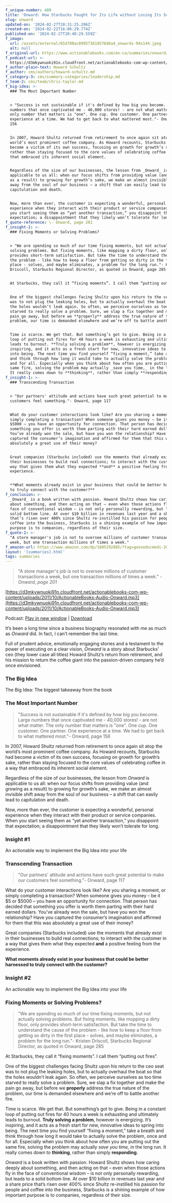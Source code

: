 ```yaml
---
f_unique-number: 489
title: 'Onward: How Starbucks Fought for Its Life without Losing Its Soul'
slug: onward
updated-on: '2024-02-27T20:31:25.206Z'
created-on: '2024-02-22T16:06:29.774Z'
published-on: '2024-02-27T20:40:29.559Z'
f_image:
  url: /assets/external/65d780ac899573618576d6a4_onwards-94x144.jpeg
  alt: null
f_original-url: https://www.actionablebooks.com/en-ca/summaries/onward/
f_podcast-url: >-
  https://d3mkywnuoki91n.cloudfront.net/actionablebooks-com-wp-content/uploads/2011/10/ActionableBooks-Audio-Onward.mp3
f_author-plain-text: Howard Schultz
f_author: cms/authors/howard-schultz.md
f_category-3: cms/summary-categories/leadership.md
f_team-2: cms/team/chris-taylor.md
f_big-idea: >-
  ### The Most Important Number


  > "Success is not sustainable if it's defined by how big you become. Large
  numbers that once captivated me - 40,000 stores! - are not what matter. The
  only number that matters is "one". One cup. One customer. One partner. One
  experience at a time. We had to get back to what mattered most."- Onward, page
  156


  In 2007, Howard Shultz returned from retirement to once again sit atop the
  world’s most prominent coffee company. As Howard recounts, Starbucks had
  become a victim of its own success, focusing on growth for growth’s sake,
  rather than staying focused to the core values of celebrating coffee in a way
  that embraced its inherent social element.


  Regardless of the size of our businesses, the lesson from _Onward_ is
  applicable to us all: when our focus shifts from providing value (and growing
  as a result) to growing for growth’s sake, we make an almost invisible shift
  away from the soul of our business – a shift that can easily lead to
  capitulation and death.


  Now, more than ever, the customer is expecting a wonderful, personal
  experience when they interact with their product or service companies. When
  you start seeing them as “yet another transaction,” you disappoint that
  expectation; a disappointment that they likely won’t tolerate for long.
f_quote-reference: \- Onward, page 201
f_insight-2: >-
  ### Fixing Moments or Solving Problems?


  > "We are spending so much of our time fixing moments, but not actually
  solving problems. But fixing moments, like mopping a dirty floor, only
  provides short-term satisfaction. But take the time to understand the cause of
  the problem - like how to keep a floor from getting so dirty in the first
  place - solves, and maybe eliminates, a problem for the long run."- Kristen
  Driscoll, Starbucks Regional Director, as quoted in Onward, page 285


  At Starbucks, they call it “fixing moments”. I call them “putting out fires”.


  One of the biggest challenges facing Shultz upon his return to the ceo seat
  was to not plug the leaking holes, but to actually overhaul the boat so that
  the holes wouldn’t leak again. So often, we perceive ourselves as too time
  starved to really solve a problem. Sure, we slap a fix together and make the
  pain go away, but before we **properly** address the true nature of the
  problem, our time is demanded elsewhere and we’re off to battle another fire.


  Time is scarce. We get that. But something’s got to give. Being in a constant
  loop of putting out fires for 40 hours a week is exhausting and ultimately
  leads to burnout. **Truly solving a problem**, however is energizing. It’s
  inspiring, and it acts as a fresh start for new, innovative ideas to spring
  into being. The next time you find yourself “fixing a moment,” take a breath
  and think through how long it would take to actually solve the problem, once
  and for all. Especially when you think about how often you are putting out the
  same fire, solving the problem may actually _save you time,_ in the long run.
  It really comes down to **thinking**, rather than simply **responding**.
f_insight-1: >-
  ### Transcending Transaction


  > "Our partners' attitude and actions have such great potential to make our
  customers feel something."- Onward, page 117


  What do your customer interactions look like? Are you sharing a moment, or
  simply completing a transaction? When someone gives you money – be it $5 or
  $5000 – you have an opportunity for connection. That person has decided that
  something you offer is worth them parting with their hard earned dollars.
  You’ve already won the sale, but have you won the relationship? Have you
  captured the consumer’s imagination and affirmed for them that this was
  absolutely a great use of their money?


  Great companies (Starbucks included) use the moments that already exist in
  their businesses to build real connections; to interact with the customer in a
  way that gives them what they expected **and** a positive feeling from the
  experience.


  **What moments already exist in your business that could be better harnessed
  to truly connect with the customer?**
f_conclusion: >-
  _Onward_ is a book written with passion. Howard Shultz shows how caring deeply
  about something, and then acting on that – even when those actions fly in the
  face of conventional wisdom – is not only personally rewarding, but leads to a
  solid bottom line. At over $10 billion in revenues last year and a share price
  that’s risen over 400% since Shultz re-instilled his passion for people and
  coffee into the business, Starbucks is a shining example of how important
  purpose is to companies, regardless of their size.
f_quote-2: >-
  "A store manager's job is not to oversee millions of customer transactions a
  week, but one transaction millions of times a week."
f_amazon-url: https://www.amazon.com/dp/1605292885/?tag=gooseducmedi-20
layout: '[summaries].html'
tags: summaries
---
```


> "A store manager's job is not to oversee millions of customer transactions a week, but one transaction millions of times a week." _\- Onward, page 201_

[https://d3mkywnuoki91n.cloudfront.net/actionablebooks-com-wp-content/uploads/2011/10/ActionableBooks-Audio-Onward.mp3](https://d3mkywnuoki91n.cloudfront.net/actionablebooks-com-wp-content/uploads/2011/10/ActionableBooks-Audio-Onward.mp3)

Podcast: [Play in new window](https://d3mkywnuoki91n.cloudfront.net/actionablebooks-com-wp-content/uploads/2011/10/ActionableBooks-Audio-Onward.mp3) | [Download](https://d3mkywnuoki91n.cloudfront.net/actionablebooks-com-wp-content/uploads/2011/10/ActionableBooks-Audio-Onward.mp3)

It’s been a long time since a business biography resonated with me as much as _Onward_ did. In fact, I can’t remember the last time.

Full of prudent advice, emotionally engaging stories and a testament to the power of executing on a clear vision, _Onward_ is a story about Starbucks’ ceo (they lower case all titles) Howard Shultz’s return from retirement, and his mission to return the coffee giant into the passion-driven company he’d once envisioned.

### The Big Idea

The Big Idea: The biggest takeaway from the book

### The Most Important Number

> "Success is not sustainable if it's defined by how big you become. Large numbers that once captivated me - 40,000 stores! - are not what matter. The only number that matters is "one". One cup. One customer. One partner. One experience at a time. We had to get back to what mattered most."- Onward, page 156

In 2007, Howard Shultz returned from retirement to once again sit atop the world’s most prominent coffee company. As Howard recounts, Starbucks had become a victim of its own success, focusing on growth for growth’s sake, rather than staying focused to the core values of celebrating coffee in a way that embraced its inherent social element.

Regardless of the size of our businesses, the lesson from _Onward_ is applicable to us all: when our focus shifts from providing value (and growing as a result) to growing for growth’s sake, we make an almost invisible shift away from the soul of our business – a shift that can easily lead to capitulation and death.

Now, more than ever, the customer is expecting a wonderful, personal experience when they interact with their product or service companies. When you start seeing them as “yet another transaction,” you disappoint that expectation; a disappointment that they likely won’t tolerate for long.

### Insight #1

An actionable way to implement the Big Idea into your life

### Transcending Transaction

> "Our partners' attitude and actions have such great potential to make our customers feel something."- Onward, page 117

What do your customer interactions look like? Are you sharing a moment, or simply completing a transaction? When someone gives you money – be it $5 or $5000 – you have an opportunity for connection. That person has decided that something you offer is worth them parting with their hard earned dollars. You’ve already won the sale, but have you won the relationship? Have you captured the consumer’s imagination and affirmed for them that this was absolutely a great use of their money?

Great companies (Starbucks included) use the moments that already exist in their businesses to build real connections; to interact with the customer in a way that gives them what they expected **and** a positive feeling from the experience.

**What moments already exist in your business that could be better harnessed to truly connect with the customer?**

### Insight #2

An actionable way to implement the Big Idea into your life

### Fixing Moments or Solving Problems?

> "We are spending so much of our time fixing moments, but not actually solving problems. But fixing moments, like mopping a dirty floor, only provides short-term satisfaction. But take the time to understand the cause of the problem - like how to keep a floor from getting so dirty in the first place - solves, and maybe eliminates, a problem for the long run."- Kristen Driscoll, Starbucks Regional Director, as quoted in Onward, page 285

At Starbucks, they call it “fixing moments”. I call them “putting out fires”.

One of the biggest challenges facing Shultz upon his return to the ceo seat was to not plug the leaking holes, but to actually overhaul the boat so that the holes wouldn’t leak again. So often, we perceive ourselves as too time starved to really solve a problem. Sure, we slap a fix together and make the pain go away, but before we **properly** address the true nature of the problem, our time is demanded elsewhere and we’re off to battle another fire.

Time is scarce. We get that. But something’s got to give. Being in a constant loop of putting out fires for 40 hours a week is exhausting and ultimately leads to burnout. **Truly solving a problem**, however is energizing. It’s inspiring, and it acts as a fresh start for new, innovative ideas to spring into being. The next time you find yourself “fixing a moment,” take a breath and think through how long it would take to actually solve the problem, once and for all. Especially when you think about how often you are putting out the same fire, solving the problem may actually _save you time,_ in the long run. It really comes down to **thinking**, rather than simply **responding**.

_Onward_ is a book written with passion. Howard Shultz shows how caring deeply about something, and then acting on that – even when those actions fly in the face of conventional wisdom – is not only personally rewarding, but leads to a solid bottom line. At over $10 billion in revenues last year and a share price that’s risen over 400% since Shultz re-instilled his passion for people and coffee into the business, Starbucks is a shining example of how important purpose is to companies, regardless of their size.

